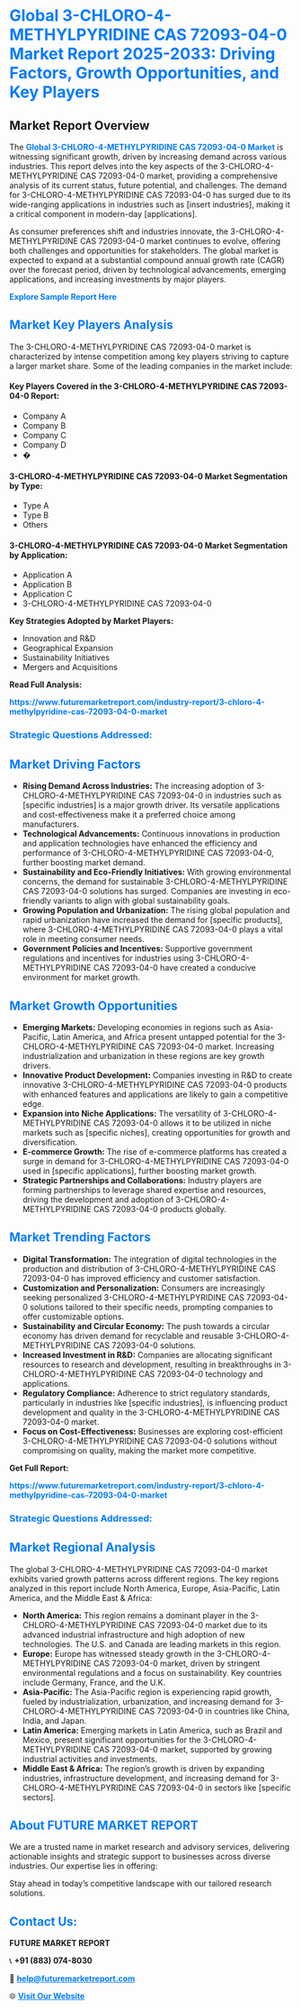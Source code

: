 <h1 style="color: #007BFF;">Global 3-CHLORO-4-METHYLPYRIDINE CAS 72093-04-0 Market Report 2025-2033: Driving Factors, Growth Opportunities, and Key Players</h1>

<section id="overview">
<h2>Market Report Overview</h2>
<p>The <a href="https://www.futuremarketreport.com/industry-report/3-chloro-4-methylpyridine-cas-72093-04-0-market" style="color: #007BFF; text-decoration: none;"><strong>Global 3-CHLORO-4-METHYLPYRIDINE CAS 72093-04-0 Market</strong></a> is witnessing significant growth, driven by increasing demand across various industries. This report delves into the key aspects of the 3-CHLORO-4-METHYLPYRIDINE CAS 72093-04-0 market, providing a comprehensive analysis of its current status, future potential, and challenges. The demand for 3-CHLORO-4-METHYLPYRIDINE CAS 72093-04-0 has surged due to its wide-ranging applications in industries such as [insert industries], making it a critical component in modern-day [applications].</p>
<p>As consumer preferences shift and industries innovate, the 3-CHLORO-4-METHYLPYRIDINE CAS 72093-04-0 market continues to evolve, offering both challenges and opportunities for stakeholders. The global market is expected to expand at a substantial compound annual growth rate (CAGR) over the forecast period, driven by technological advancements, emerging applications, and increasing investments by major players.</p>
</section>

<section id="overview">
<p><a href="https://www.futuremarketreport.com/request-sample/reportId=119471" style="color: #007BFF; text-decoration: none;"><strong>Explore Sample Report Here</strong></a></p>
</section>

<section id="key-players">
<h2 style="color: #007BFF;">Market Key Players Analysis</h2>
<p>The 3-CHLORO-4-METHYLPYRIDINE CAS 72093-04-0 market is characterized by intense competition among key players striving to capture a larger market share. Some of the leading companies in the market include:</p>
<h4>Key Players Covered in the 3-CHLORO-4-METHYLPYRIDINE CAS 72093-04-0 Report:</h4>
<ul><li>Company A</li><li>Company B</li><li>Company C</li><li>Company D</li><li>�</li></ul>
<h4>3-CHLORO-4-METHYLPYRIDINE CAS 72093-04-0 Market Segmentation by Type:</h4>
<ul><li>Type A</li><li>Type B</li><li>Others</li></ul>

<h4>3-CHLORO-4-METHYLPYRIDINE CAS 72093-04-0 Market Segmentation by Application:</h4>
<ul><li>Application A</li><li>Application B</li><li>Application C</li><li>3-CHLORO-4-METHYLPYRIDINE CAS 72093-04-0</li></ul>
<p><strong>Key Strategies Adopted by Market Players:</strong></p>
<ul>
<li>Innovation and R&D</li>
<li>Geographical Expansion</li>
<li>Sustainability Initiatives</li>
<li>Mergers and Acquisitions</li>
</ul>
</section>

<section>
<p><strong>Read Full Analysis: </strong></p><a href="https://www.futuremarketreport.com/industry-report/3-chloro-4-methylpyridine-cas-72093-04-0-market" style="color: #007BFF; text-decoration: none;"><strong>https://www.futuremarketreport.com/industry-report/3-chloro-4-methylpyridine-cas-72093-04-0-market</strong></a>
<h3 style="color: #007BFF;">Strategic Questions Addressed:</h3>
</section>

<section id="driving-factors">
<h2 style="color: #007BFF;">Market Driving Factors</h2>
<ul>
<li><strong>Rising Demand Across Industries:</strong> The increasing adoption of 3-CHLORO-4-METHYLPYRIDINE CAS 72093-04-0 in industries such as [specific industries] is a major growth driver. Its versatile applications and cost-effectiveness make it a preferred choice among manufacturers.</li>
<li><strong>Technological Advancements:</strong> Continuous innovations in production and application technologies have enhanced the efficiency and performance of 3-CHLORO-4-METHYLPYRIDINE CAS 72093-04-0, further boosting market demand.</li>
<li><strong>Sustainability and Eco-Friendly Initiatives:</strong> With growing environmental concerns, the demand for sustainable 3-CHLORO-4-METHYLPYRIDINE CAS 72093-04-0 solutions has surged. Companies are investing in eco-friendly variants to align with global sustainability goals.</li>
<li><strong>Growing Population and Urbanization:</strong> The rising global population and rapid urbanization have increased the demand for [specific products], where 3-CHLORO-4-METHYLPYRIDINE CAS 72093-04-0 plays a vital role in meeting consumer needs.</li>
<li><strong>Government Policies and Incentives:</strong> Supportive government regulations and incentives for industries using 3-CHLORO-4-METHYLPYRIDINE CAS 72093-04-0 have created a conducive environment for market growth.</li>
</ul>
</section>

<section id="growth-opportunities">
<h2 style="color: #007BFF;">Market Growth Opportunities</h2>
<ul>
<li><strong>Emerging Markets:</strong> Developing economies in regions such as Asia-Pacific, Latin America, and Africa present untapped potential for the 3-CHLORO-4-METHYLPYRIDINE CAS 72093-04-0 market. Increasing industrialization and urbanization in these regions are key growth drivers.</li>
<li><strong>Innovative Product Development:</strong> Companies investing in R&D to create innovative 3-CHLORO-4-METHYLPYRIDINE CAS 72093-04-0 products with enhanced features and applications are likely to gain a competitive edge.</li>
<li><strong>Expansion into Niche Applications:</strong> The versatility of 3-CHLORO-4-METHYLPYRIDINE CAS 72093-04-0 allows it to be utilized in niche markets such as [specific niches], creating opportunities for growth and diversification.</li>
<li><strong>E-commerce Growth:</strong> The rise of e-commerce platforms has created a surge in demand for 3-CHLORO-4-METHYLPYRIDINE CAS 72093-04-0 used in [specific applications], further boosting market growth.</li>
<li><strong>Strategic Partnerships and Collaborations:</strong> Industry players are forming partnerships to leverage shared expertise and resources, driving the development and adoption of 3-CHLORO-4-METHYLPYRIDINE CAS 72093-04-0 products globally.</li>
</ul>
</section>

<section id="trending-factors">
<h2 style="color: #007BFF;">Market Trending Factors</h2>
<ul>
<li><strong>Digital Transformation:</strong> The integration of digital technologies in the production and distribution of 3-CHLORO-4-METHYLPYRIDINE CAS 72093-04-0 has improved efficiency and customer satisfaction.</li>
<li><strong>Customization and Personalization:</strong> Consumers are increasingly seeking personalized 3-CHLORO-4-METHYLPYRIDINE CAS 72093-04-0 solutions tailored to their specific needs, prompting companies to offer customizable options.</li>
<li><strong>Sustainability and Circular Economy:</strong> The push towards a circular economy has driven demand for recyclable and reusable 3-CHLORO-4-METHYLPYRIDINE CAS 72093-04-0 solutions.</li>
<li><strong>Increased Investment in R&D:</strong> Companies are allocating significant resources to research and development, resulting in breakthroughs in 3-CHLORO-4-METHYLPYRIDINE CAS 72093-04-0 technology and applications.</li>
<li><strong>Regulatory Compliance:</strong> Adherence to strict regulatory standards, particularly in industries like [specific industries], is influencing product development and quality in the 3-CHLORO-4-METHYLPYRIDINE CAS 72093-04-0 market.</li>
<li><strong>Focus on Cost-Effectiveness:</strong> Businesses are exploring cost-efficient 3-CHLORO-4-METHYLPYRIDINE CAS 72093-04-0 solutions without compromising on quality, making the market more competitive.</li>
</ul>
</section>

<section>
<p><strong>Get Full Report: </strong></p><a href="https://www.futuremarketreport.com/industry-report/3-chloro-4-methylpyridine-cas-72093-04-0-market" style="color: #007BFF; text-decoration: none;"><strong>https://www.futuremarketreport.com/industry-report/3-chloro-4-methylpyridine-cas-72093-04-0-market</strong></a>
<h3 style="color: #007BFF;">Strategic Questions Addressed:</h3>
</section>


<section id="regional-analysis">
<h2 style="color: #007BFF;">Market Regional Analysis</h2>
<p>The global 3-CHLORO-4-METHYLPYRIDINE CAS 72093-04-0 market exhibits varied growth patterns across different regions. The key regions analyzed in this report include North America, Europe, Asia-Pacific, Latin America, and the Middle East & Africa:</p>
<ul>
<li><strong>North America:</strong> This region remains a dominant player in the 3-CHLORO-4-METHYLPYRIDINE CAS 72093-04-0 market due to its advanced industrial infrastructure and high adoption of new technologies. The U.S. and Canada are leading markets in this region.</li>
<li><strong>Europe:</strong> Europe has witnessed steady growth in the 3-CHLORO-4-METHYLPYRIDINE CAS 72093-04-0 market, driven by stringent environmental regulations and a focus on sustainability. Key countries include Germany, France, and the U.K.</li>
<li><strong>Asia-Pacific:</strong> The Asia-Pacific region is experiencing rapid growth, fueled by industrialization, urbanization, and increasing demand for 3-CHLORO-4-METHYLPYRIDINE CAS 72093-04-0 in countries like China, India, and Japan.</li>
<li><strong>Latin America:</strong> Emerging markets in Latin America, such as Brazil and Mexico, present significant opportunities for the 3-CHLORO-4-METHYLPYRIDINE CAS 72093-04-0 market, supported by growing industrial activities and investments.</li>
<li><strong>Middle East & Africa:</strong> The region’s growth is driven by expanding industries, infrastructure development, and increasing demand for 3-CHLORO-4-METHYLPYRIDINE CAS 72093-04-0 in sectors like [specific sectors].</li>
</ul>
</section>

<footer>
<h2 style="color: #007BFF;">About FUTURE MARKET REPORT</h2>
<p>We are a trusted name in market research and advisory services, delivering actionable insights and strategic support to businesses across diverse industries. Our expertise lies in offering:</p>

<p>Stay ahead in today’s competitive landscape with our tailored research solutions.</p>

<h2 style="color: #007BFF;">Contact Us:</h2>
<p><strong>FUTURE MARKET REPORT</strong></p>
<p>📞 <strong>+91 (883) 074-8030</strong></p>
<p>📧 <strong><a href="mailto:help@futuremarketreport.com" style="color: #007BFF;">help@futuremarketreport.com</a></strong></p>
<p>🌐 <strong><a href="https://www.futuremarketreport.com/" style="color: #007BFF;">Visit Our Website</a></strong></p>
</footer>